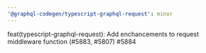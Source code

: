 ```yaml
---
'@graphql-codegen/typescript-graphql-request': minor
---
```


feat(typescript-graphql-request): Add enchancements to request middleware function (#5883, #5807) #5884
